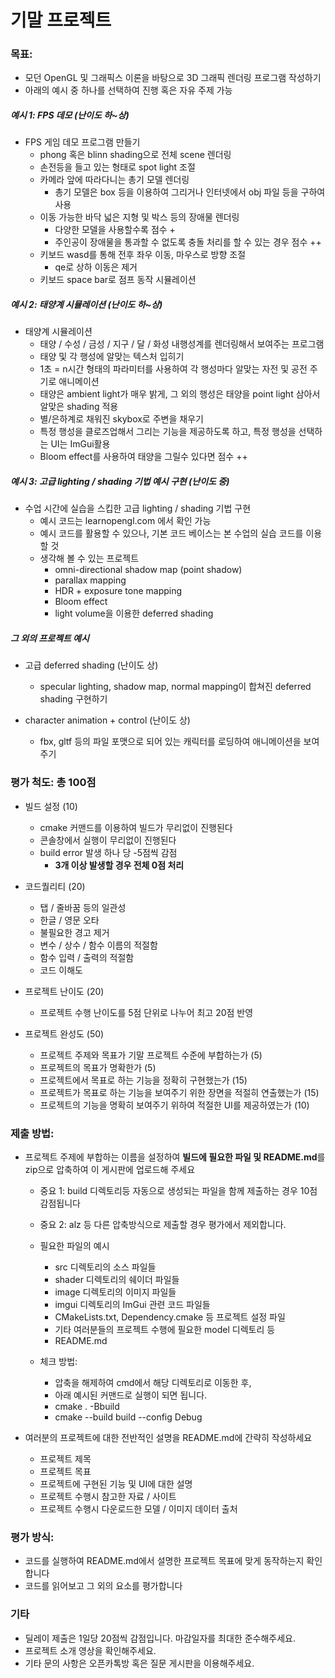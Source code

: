 # 기말 프로젝트

### 목표:
- 모던 OpenGL 및 그래픽스 이론을 바탕으로 3D 그래픽 렌더링 프로그램 작성하기
- 아래의 예시 중 하나를 선택하여 진행 혹은 자유 주제 가능

##### 예시 1: FPS 데모 (난이도 하~상)
- FPS 게임 데모 프로그램 만들기
  * phong 혹은 blinn shading으로 전체 scene 렌더링
  * 손전등을 들고 있는 형태로 spot light 조절
  * 카메라 앞에 따라다니는 총기 모델 렌더링
    - 총기 모델은 box 등을 이용하여 그리거나 인터넷에서 obj 파일 등을 구하여 사용
  * 이동 가능한 바닥 넓은 지형 및 박스 등의 장애물 렌더링
    - 다양한 모델을 사용할수록 점수 +
    - 주인공이 장애물을 통과할 수 없도록 충돌 처리를 할 수 있는 경우 점수 ++
  * 키보드 wasd를 통해 전후 좌우 이동, 마우스로 방향 조절
    - qe로 상하 이동은 제거
  * 키보드 space bar로 점프 동작 시뮬레이션

##### 예시 2: 태양계 시뮬레이션 (난이도 하~상)
- 태양계 시뮬레이션
  * 태양 / 수성 / 금성 / 지구 / 달 / 화성 내행성계를 렌더링해서 보여주는 프로그램
  * 태양 및 각 행성에 알맞는 텍스처 입히기
  * 1초 = n시간 형태의 파라미터를 사용하여 각 행성마다 알맞는 자전 및 공전 주기로 애니메이션
  * 태양은 ambient light가 매우 밝게, 그 외의 행성은 태양을 point light 삼아서 알맞은 shading 적용
  * 별/은하계로 채워진 skybox로 주변을 채우기
  * 특정 행성을 클로즈업해서 그리는 기능을 제공하도록 하고, 특정 행성을 선택하는 UI는 ImGui활용
  * Bloom effect를 사용하여 태양을 그릴수 있다면 점수 ++

##### 예시 3: 고급 lighting / shading 기법 예시 구현 (난이도 중)
- 수업 시간에 실습을 스킵한 고급 lighting / shading 기법 구현
  * 예시 코드는 learnopengl.com 에서 확인 가능
  * 예시 코드를 활용할 수 있으나, 기본 코드 베이스는 본 수업의 실습 코드를 이용할 것
  * 생각해 볼 수 있는 프로젝트
    - omni-directional shadow map (point shadow)
    - parallax mapping
    - HDR + exposure tone mapping
    - Bloom effect
    - light volume을 이용한 deferred shading

##### 그 외의 프로젝트 예시
- 고급 deferred shading (난이도 상)
  * specular lighting, shadow map, normal mapping이 합쳐진 deferred shading 구현하기

- character animation + control (난이도 상)
  * fbx, gltf 등의 파일 포맷으로 되어 있는 캐릭터를 로딩하여 애니메이션을 보여주기

### 평가 척도: 총 100점
- 빌드 설정 (10)
  * cmake 커맨드를 이용하여 빌드가 무리없이 진행된다
  * 콘솔창에서 실행이 무리없이 진행된다
  * build error 발생 하나 당 -5점씩 감점
    - **3개 이상 발생할 경우 전체 0점 처리**

- 코드퀄리티 (20)
  * 탭 / 줄바꿈 등의 일관성
  * 한글 / 영문 오타
  * 불필요한 경고 제거
  * 변수 / 상수 / 함수 이름의 적절함
  * 함수 입력 / 출력의 적절함
  * 코드 이해도

- 프로젝트 난이도 (20)
  * 프로젝트 수행 난이도를 5점 단위로 나누어 최고 20점 반영

- 프로젝트 완성도 (50)
  * 프로젝트 주제와 목표가 기말 프로젝트 수준에 부합하는가 (5)
  * 프로젝트의 목표가 명확한가 (5)
  * 프로젝트에서 목표로 하는 기능을 정확히 구현했는가 (15)
  * 프로젝트가 목표로 하는 기능을 보여주기 위한 장면을 적절히 연출했는가 (15)
  * 프로젝트의 기능을 명확히 보여주기 위하여 적절한 UI를 제공하였는가 (10)

### 제출 방법:
- 프로젝트 주제에 부합하는 이름을 설정하여 **빌드에 필요한 파일 및 README.md**를 zip으로 압축하여 이 게시판에 업로드해 주세요
  - 중요 1: build 디렉토리등 자동으로 생성되는 파일을 함께 제출하는 경우 10점 감점됩니다
  - 중요 2: alz 등 다른 압축방식으로 제출할 경우 평가에서 제외합니다.
  - 필요한 파일의 예시
    * src 디렉토리의 소스 파일들
    * shader 디렉토리의 쉐이더 파일들
    * image 디렉토리의 이미지 파일들
    * imgui 디렉토리의 ImGui 관련 코드 파일들
    * CMakeLists.txt, Dependency.cmake 등 프로젝트 설정 파일
    * 기타 여러분들의 프로젝트 수행에 필요한 model 디렉토리 등
    * README.md

  - 체크 방법:
    * 압축을 해제하여 cmd에서 해당 디렉토리로 이동한 후,
    * 아래 예시된 커맨드로 실행이 되면 됩니다.
    * cmake . -Bbuild
    * cmake --build build --config Debug

- 여러분의 프로젝트에 대한 전반적인 설명을 README.md에 간략히 작성하세요
  * 프로젝트 제목
  * 프로젝트 목표
  * 프로젝트에 구현된 기능 및 UI에 대한 설명
  * 프로젝트 수행시 참고한 자료 / 사이트
  * 프로젝트 수행시 다운로드한 모델 / 이미지 데이터 출처

### 평가 방식:
- 코드를 실행하여 README.md에서 설명한 프로젝트 목표에 맞게 동작하는지 확인합니다
- 코드를 읽어보고 그 외의 요소를 평가합니다

### 기타
- 딜레이 제출은 1일당 20점씩 감점입니다.
  마감일자를 최대한 준수해주세요.
- 프로젝트 소개 영상을 확인해주세요.
- 기타 문의 사항은 오픈카톡방 혹은 질문 게시판을 이용해주세요.